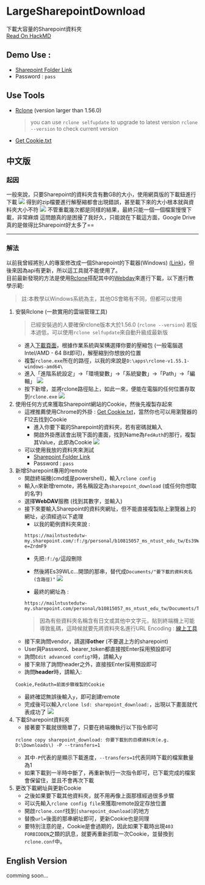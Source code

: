 # LargeSharepointDownload
 下載大容量的Sharepoint資料夾\
 [Read On HackMD](https://hackmd.io/@frakw/BJYCBAQch)
## Demo Use :
* [Sharepoint Folder Link](https://mailntustedutw-my.sharepoint.com/:f:/g/personal/b10815057_ms_ntust_edu_tw/Es39WLciVAhBksY52KNsNAwBgf1_Cs4Br_YmVyejI_bWNQ?e=ZrdmF9)
* Password : `pass`
## Use Tools
* [Rclone](https://rclone.org/downloads/) (version larger than 1.56.0)
    >you can use `rclone selfupdate` to upgrade to latest version
    >`rclone --version` to check current version
* [Get Cookie.txt](https://chrome.google.com/webstore/detail/get-cookiestxt-locally/cclelndahbckbenkjhflpdbgdldlbecc)
## 中文版
### 起因
一般來說，只要Sharepoint的資料夾含有數GB的大小，使用網頁版的下載鈕進行下載
![](imgs/web_download.png)
得到的zip檔要進行解壓縮都會出現錯誤，甚至載下來的大小根本就與資料夾大小不符
![](imgs/zip_err.png)
不管重載幾次都是同樣的結果，最終只能一個一個檔案慢慢下載，非常麻煩
這問題真的是困擾了我好久，只能說在下載這方面，Google Drive真的是做得比Sharepoint好太多了==

---

### 解法
以前我曾經將別人的專案修改成一個Sharepoint的下載器(Windows) [(Link)](https://github.com/frakw/sharepoint_downloader)，但後來因為api有更新，所以這工具就不能使用了。\
目前最新發現的方法是使用[Rclone](https://rclone.org/)搭配其中的[Webdav](https://rclone.org/webdav/)來進行下載，以下進行教學示範:
> 註:本教學以Windows系統為主，其他OS會略有不同，但都可以使用
1. 安裝Rclone (一款實用的雲端管理工具)
    > 已經安裝過的人要確保rclone版本大於1.56.0 (`rclone --version`)
    > 若版本過低，可以使用`rclone selfupdate`來自動升級成最新版
    * 進入[下載頁面](https://rclone.org/downloads/)，根據作業系統與架構選擇你要的壓縮包 (一般電腦選Intel/AMD - 64 Bit即可)，解壓縮到你想放的位置
    * 複製`rclone.exe`所在的路徑，以我的來說是`D:\apps\rclone-v1.55.1-windows-amd64\`
    * 進入「進階系統設定」->「環境變數」->「系統變數」->「Path」->「編輯」
    ![](imgs/set_rclone_path.png)
    * 按下新增，並將rclone路徑貼上，如此一來，便能在電腦的任何位置存取到`rclone.exe`
    ![](imgs/add_rclone_path.png)
2. 使用任何方式來獲取Sharepoint網站的Cookie，然後先複製存起來
    * 這裡推薦使用Chrome的外掛 : [Get Cookie.txt](https://chrome.google.com/webstore/detail/get-cookiestxt-locally/cclelndahbckbenkjhflpdbgdldlbecc)，當然你也可以用瀏覽器的F12去找到Cookie
        * 進入你要下載的Sharepoint的資料夾，若有密碼就輸入
        * 開啟外掛應該會出現下面的畫面，找到Name為`FedAuth`的那行，複製其Value，此即為Cookie
    ![](imgs/get_cookie.png)
    * 可以使用我放的資料夾來測試
        * [Sharepoint Folder Link](https://mailntustedutw-my.sharepoint.com/:f:/g/personal/b10815057_ms_ntust_edu_tw/Es39WLciVAhBksY52KNsNAwBgf1_Cs4Br_YmVyejI_bWNQ?e=ZrdmF9)
        * Password : `pass`
3. 新增Sharepoint專用的remote
    * 開啟終端機(cmd或是powershell)，輸入`rclone config`
    * 輸入`n`來新增remote，將名稱設定為`sharepoint_download` (或任何你想取的名字)
    * 選擇**WebDAV**服務 (找到其數字，並輸入)
    * 接下來要輸入Sharepoint的資料夾網址，但不能直接複製貼上瀏覽器上的網址，必須經過以下處理
        * 以我的範例資料夾來說 : 
        ```
        https://mailntustedutw-my.sharepoint.com/:f:/g/personal/b10815057_ms_ntust_edu_tw/Es39WLciVAhBksY52KNsNAwBgf1_Cs4Br_YmVyejI_bWNQ?e=ZrdmF9
        ```
        * 先把`:f:/g/`這段刪除
        * 然後將Es39WLc...開頭的那串，替代成`Documents/"要下載的資料夾名(含路徑)"`
        ![](imgs/folder_name.png)

        * 最終的網址為 : 
        ```
        https://mailntustedutw-my.sharepoint.com/personal/b10815057_ms_ntust_edu_tw/Documents/TestDownloadFolder
        ```
        > 因為有些資料夾名稱含有日文或其他中文字元，貼到終端機上可能導致亂碼，這時候就要先將資料夾名進行URL Encoding : [線上工具](https://onlineutf8tools.com/url-encode-utf8)        
    * 接下來詢問vendor，請選擇**other** (不要選上方的sharepoint)
    * User與Password、bearer_token都直接按Enter採用預設即可
    * 詢問`Edit advanced config?`時，請輸入`y`
    * 接下來除了詢問header之外，直接按Enter採用預設即可
    * 詢問**header**時，請輸入:
    ```
    Cookie,FedAuth=前面步驟複製的Cookie
    ```
    * 最終確認無誤後輸入`y`，即可創建remote
    * 完成後可以輸入`rclone lsd: sharepoint_download:`，出現以下畫面就代表成功了
    ![](imgs/ls_test.png)
4. 下載Sharepoint資料夾
    * 接著要下載就很簡單了，只要在終端機執行以下指令即可
    ```
    rclone copy sharepoint_download: 你要下載到的目標資料夾(e.g. D:\Downloads\) -P --transfers=1
    ```
    * 其中`-P`代表的是顯示下載進度，`--transfers=1`代表同時下載的檔案數量為1
    * 如果下載到一半時中斷了，再重新執行一次指令即可，已下載完成的檔案會保留住，並且不會再次下載
5. 更改下載網址與更新Cookie
    * 之後如果要下載其他資料夾，就不用再像上面那樣經過很多步驟
    * 可以先輸入`rclone config file`來獲取remote設定存放位置
    * 開啟`rclone.conf`找到`[sharepoint_download]`的地方
    * 替換`url=`後面的那串網址即可，更新Cookie也是同理
    * 要特別注意的是，Cookie是會過期的，因此如果下載時出現`403 FORBIDDEN`之類的訊息，就要再重新抓取一次Cookie，並替換到`rclone.conf`中。
## English Version
comming soon...